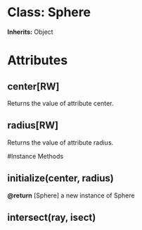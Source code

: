 # Class: Sphere
**Inherits:** Object
    



# Attributes
## center[RW] [](#attribute-i-center)
Returns the value of attribute center.

## radius[RW] [](#attribute-i-radius)
Returns the value of attribute radius.


#Instance Methods
## initialize(center, radius) [](#method-i-initialize)

**@return** [Sphere] a new instance of Sphere

## intersect(ray, isect) [](#method-i-intersect)

